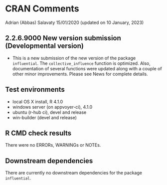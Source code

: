 CRAN Comments
================
Adrian (Abbas) Salavaty
15/01/2020 (updated on 10 January, 2023)

## 2.2.6.9000 New version submission (Developmental version)

- This is a new submission of the new version of the package
  `influential`. The `collective_influence` function is optimized. Also,
  documentation of several functions were updated along with a couple of
  other minor improvements. Please see News for complete details.

## Test environments

- local OS X install, R 4.1.0
- windows server (on appvoyer-ci), 4.1.0
- ubuntu (r-hub ci), devel and release
- win-builder (devel and release)

## R CMD check results

There were no ERRORs, WARNINGs or NOTEs.

## Downstream dependencies

There are currently no downstream dependencies for the package
`influential`.
